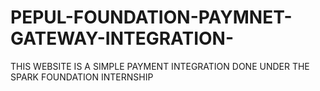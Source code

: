 # PEPUL-FOUNDATION-PAYMNET-GATEWAY-INTEGRATION-
THIS WEBSITE IS A SIMPLE PAYMENT INTEGRATION DONE UNDER THE SPARK FOUNDATION INTERNSHIP
